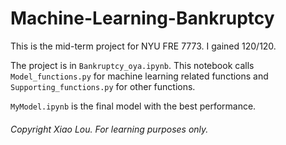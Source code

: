 # Machine-Learning-Bankruptcy
This is the mid-term project for NYU FRE 7773. I gained 120/120.

The project is in ``Bankruptcy_oya.ipynb``. This notebook calls ``Model_functions.py`` for machine learning related functions and ``Supporting_functions.py`` for other functions. 

``MyModel.ipynb`` is the final model with the best performance. 

###### Copyright Xiao Lou. For learning purposes only. 
